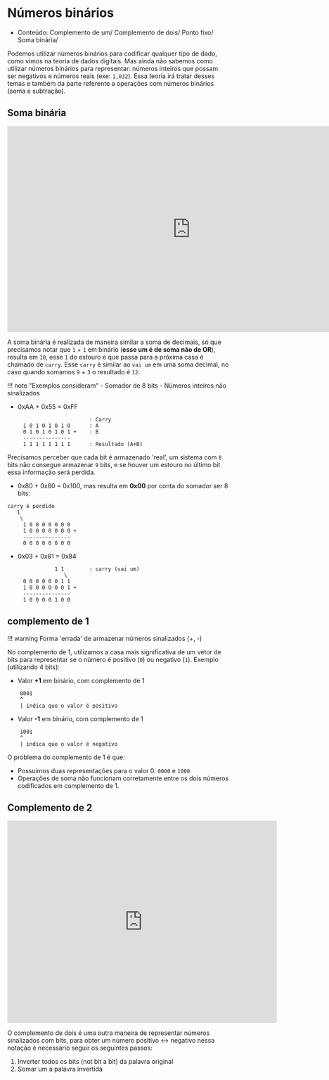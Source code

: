 # Números binários

- Conteúdo: Complemento de um/ Complemento de dois/ Ponto fixo/ Soma binária/ 

Podemos utilizar números binários para codificar qualquer tipo de dado, como vimos na teoria de dados digitais. Mas ainda não sabemos como utilizar números binários para representar: números inteiros que possam ser negativos e números reais (exe: `1,032`). Essa teoria irá tratar desses temas e também da parte referente a operações com números binários (soma e subtração).

## Soma binária

<iframe width="831" height="468" src="https://www.youtube.com/embed/NFTG-VGkik8" frameborder="0" allow="accelerometer; autoplay; encrypted-media; gyroscope; picture-in-picture" allowfullscreen></iframe>

A soma binária é realizada de maneira similar a soma de decimais, só que precisamos notar que `1` + `1` em binário (**esse um é de soma não de OR**), resulta em `10`, esse `1` do estouro e que passa para a próxima casa é chamado de `carry`. Esse `carry` é similar ao `vai um` em uma soma decimal, no caso quando somamos `9` + `3` o resultado é `12`. 

!!! note "Exemplos consideram"
    - Somador de 8 bits
    - Números inteiros não sinalizados

- 0xAA + 0x55 = 0xFF

```
                          : Carry
     1 0 1 0 1 0 1 0      : A 
     0 1 0 1 0 1 0 1 +    : B
     ---------------  
     1 1 1 1 1 1 1 1      : Resultado (A+B)
```

Precisamos perceber que cada bit é armazenado 'real', um sistema com `8` bits não consegue armazenar `9` bits, e se houver um estouro no último bit essa informação será perdida.

- 0x80 + 0x80 = 0x100, mas resulta em **0x00** por conta do somador ser 8 bits:

```
carry é perdido
   1
    \
     1 0 0 0 0 0 0 0 
     1 0 0 0 0 0 0 0 +
     ---------------
     0 0 0 0 0 0 0 0
```

- 0x03 + 0x81 = 0x84

```
               1 1        : carry (vai um)
                  \       
     0 0 0 0 0 0 1 1 
     1 0 0 0 0 0 0 1 +
     ---------------
     1 0 0 0 0 1 0 0    
```


## complemento de 1

!!! warning
    Forma 'errada' de armazenar números sinalizados (+, -)
    
No complemento de 1, utilizamos a casa mais significativa de um vetor de bits para representar se o número é positivo (`0`) ou negativo (`1`). Exemplo (utilizando 4 bits):

- Valor **+1** em binário, com complemento de 1

```
    0001
    ^
    | indica que o valor é positivo
```

- Valor **-1** em binário, com complemento de 1

```
    1001
    ^
    | indica que o valor é negativo
```

O problema do complemento de 1 é que:

- Possuímos duas representações para o valor 0: `0000` e `1000`
- Operações de soma não funcionam corretamente entre os dois números codificados em complemento de 1.

## Complemento de 2

<iframe width="613" height="460" src="https://www.youtube.com/embed/NED9IIpteXA" frameborder="0" allow="accelerometer; autoplay; encrypted-media; gyroscope; picture-in-picture" allowfullscreen></iframe>

O complemento de dois é uma outra maneira de representar números sinalizados com bits, para obter um número positivo <-> negativo nessa notação é necessário seguir os seguintes passos:

1. Inverter todos os bits (not bit a bit) da palavra original 
1. Somar um a palavra invertida


